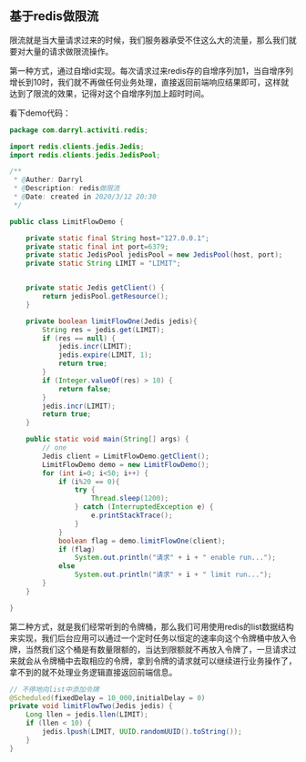 ## 基于redis做限流

限流就是当大量请求过来的时候，我们服务器承受不住这么大的流量，那么我们就要对大量的请求做限流操作。

第一种方式，通过自增id实现。每次请求过来redis存的自增序列加1，当自增序列增长到10时，我们就不再做任何业务处理，直接返回前端响应结果即可，这样就达到了限流的效果，记得对这个自增序列加上超时时间。

看下demo代码：

```java
package com.darryl.activiti.redis;

import redis.clients.jedis.Jedis;
import redis.clients.jedis.JedisPool;

/**
 * @Auther: Darryl
 * @Description: redis做限流
 * @Date: created in 2020/3/12 20:30
 */

public class LimitFlowDemo {

    private static final String host="127.0.0.1";
    private static final int port=6379;
    private static JedisPool jedisPool = new JedisPool(host, port);
    private static String LIMIT = "LIMIT";


    private static Jedis getClient() {
        return jedisPool.getResource();
    }

    private boolean limitFlowOne(Jedis jedis){
        String res = jedis.get(LIMIT);
        if (res == null) {
            jedis.incr(LIMIT);
            jedis.expire(LIMIT, 1);
            return true;
        }
        if (Integer.valueOf(res) > 10) {
            return false;
        }
        jedis.incr(LIMIT);
        return true;
    }

    public static void main(String[] args) {
        // one
        Jedis client = LimitFlowDemo.getClient();
        LimitFlowDemo demo = new LimitFlowDemo();
        for (int i=0; i<50; i++) {
            if (i%20 == 0){
                try {
                    Thread.sleep(1200);
                } catch (InterruptedException e) {
                    e.printStackTrace();
                }
            }
            boolean flag = demo.limitFlowOne(client);
            if (flag)
                System.out.println("请求" + i + " enable run...");
            else
                System.out.println("请求" + i + " limit run...");
        }
    }

}
```





第二种方式，就是我们经常听到的令牌桶，那么我们可用使用redis的list数据结构来实现，我们后台应用可以通过一个定时任务以恒定的速率向这个令牌桶中放入令牌，当然我们这个桶是有数量限额的，当达到限额就不再放入令牌了，一旦请求过来就会从令牌桶中去取相应的令牌，拿到令牌的请求就可以继续进行业务操作了，拿不到的就不处理业务逻辑直接返回前端信息。

```java
// 不停地向list中添加令牌
@Scheduled(fixedDelay = 10_000,initialDelay = 0)
private void limitFlowTwo(Jedis jedis) {
    Long llen = jedis.llen(LIMIT);
    if (llen < 10) {
        jedis.lpush(LIMIT, UUID.randomUUID().toString());
    }
}
```